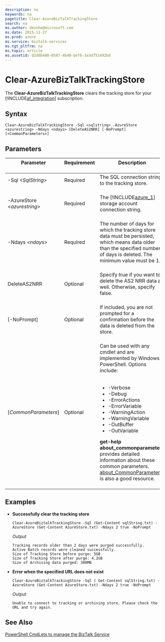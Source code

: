 ```yaml
---
description: na
keywords: na
pagetitle: Clear-AzureBizTalkTrackingStore
search: na
ms.author: deonhe@microsoft.com
ms.date: 2015-11-27
ms.prod: azure
ms.service: biztalk-services
ms.tgt_pltfrm: na
ms.topic: article
ms.assetid: d2d0b480-0587-4b40-bef6-1e3d751492bd
---
```

# Clear-AzureBizTalkTrackingStore
The **Clear-AzureBizTalkTrackingStore** clears the tracking store for your [!INCLUDE[af_integration](/Token/af_integration_md.md)] subscription.

## Syntax
`Clear-AzureBizTalkTrackingStore -Sql <sqlstring> -AzureStore <azurestring> -Ndays <ndays> [DeleteAS2NRR] [-NoPrompt] [<CommonParameters>]`

## Parameters

|Parameter <br /> <br />|Requirement <br /> <br />|Description <br /> <br />|
|-------------|---------------|---------------|
|-Sql *&lt;SqlString&gt;* <br /> <br />|Required <br /> <br />|The SQL connection string to the tracking store. <br /> <br />|
|-AzureStore *&lt;azurestring&gt;* <br /> <br />|Required <br /> <br />|The [!INCLUDE[azure_1](/Token/azure_1_md.md)] storage account connection string. <br /> <br />|
|-Ndays *&lt;ndays&gt;* <br /> <br />|Required <br /> <br />|The number of days for which the tracking store data must be persisted, which means data older than the specified number of days is deleted. The minimum value must be 1. <br /> <br />|
|DeleteAS2NRR <br /> <br />|Optional <br /> <br />|Specify true if you want to delete the AS2 NRR data as well. Otherwise, specify false. <br /> <br />|
|[-NoPrompt] <br /> <br />|Optional <br /> <br />|If included, you are not prompted for a confirmation before the data is deleted from the store. <br /> <br />|
|[*CommonParameters*] <br /> <br />|Optional <br /> <br />|Can be used with any cmdlet and are implemented by Windows PowerShell. Options include: <br /> <br /><ul><li>-Verbose </li><li>-Debug </li><li>-ErrorActions </li><li>-ErrorVariable </li><li>-WarningAction </li><li>-WarningVariable </li><li>-OutBuffer </li><li>-OutVariable </li> </ul>**get-help about_commonparameters** provides detailed information about these common parameters. [about_CommonParameters](http://go.microsoft.com/fwlink/?LinkId=113216) is also a good resource. <br /> <br />|

## Examples

- **Successfully clear the tracking store**

   `Clear-AzureBiztalkTrackingStore -Sql (Get-Content sqlString.txt) -AzureStore (Get-Content AzureStore.txt) -Ndays 2 true -NoPrompt`

   *Output*

   ```
   Tracking records older than 2 days were purged successfully. 
   Active Batch records were cleaned successfully.
   Size of Tracking Store before purge: 5GB
   Size of Tracking Store after purge: 4.2GB
   Size of Archiving data purged: 300MB
   ```

- **Error when the specified URL does not exist**

   `Clear-AzureBiztalkTrackingStore -Sql ( Get-Content sqlString.txt) -AzureStore (Get-Content AzureStore.txt) -Ndays 2 true -NoPrompt`

   *Output*

   ```
   Unable to connect to tracking or archiving store. Please check the URL and try again.
   ```

## See Also
[PowerShell CmdLets to manage the BizTalk Service](/Topic/PowerShell_CmdLets_to_manage_the_BizTalk_Service.md)

